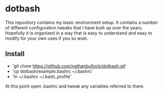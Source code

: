 # dotbash

This repository contains my basic environment setup. It contains a number of
different configuration tweaks that I have built up over the years. Hopefully
it is organized in a way that is easy to understand and easy to modify for your
own uses if you so wish.

## Install

- 'git clone https://github.com/nathanbullock/dotbash.git'
- 'cp dotbash/example.bashrc ~/.bashrc'
- 'ln ~/.bashrc ~/.bash_profile'

At this point open .bashrc and tweak any variables referred to there.
